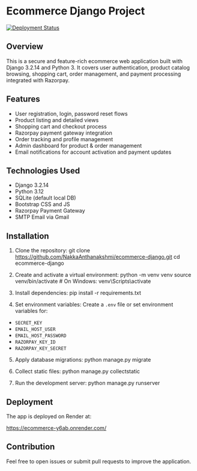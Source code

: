 # Ecommerce Django Project

[![Deployment Status](https://img.shields.io/badge/deployed-on_render-00bfff.svg)](https://ecommerce-y6ab.onrender.com/)

## Overview

This is a secure and feature-rich ecommerce web application built with Django 3.2.14 and Python 3. It covers user authentication, product catalog browsing, shopping cart, order management, and payment processing integrated with Razorpay.

## Features

- User registration, login, password reset flows
- Product listing and detailed views
- Shopping cart and checkout process
- Razorpay payment gateway integration
- Order tracking and profile management
- Admin dashboard for product & order management
- Email notifications for account activation and payment updates

## Technologies Used

- Django 3.2.14
- Python 3.12
- SQLite (default local DB)
- Bootstrap CSS and JS
- Razorpay Payment Gateway
- SMTP Email via Gmail

## Installation

1. Clone the repository:
git clone https://github.com/NakkaAnthanakshmi/ecommerce-django.git
cd ecommerce-django

2. Create and activate a virtual environment:
python -m venv venv
source venv/bin/activate # On Windows: venv\Scripts\activate

3. Install dependencies:
pip install -r requirements.txt

4. Set environment variables:
Create a `.env` file or set environment variables for:
- `SECRET_KEY`
- `EMAIL_HOST_USER`
- `EMAIL_HOST_PASSWORD`
- `RAZORPAY_KEY_ID`
- `RAZORPAY_KEY_SECRET`

5. Apply database migrations:
python manage.py migrate

6. Collect static files:
python manage.py collectstatic

7. Run the development server:
python manage.py runserver

## Deployment

The app is deployed on Render at:

https://ecommerce-y6ab.onrender.com/

## Contribution

Feel free to open issues or submit pull requests to improve the application.






